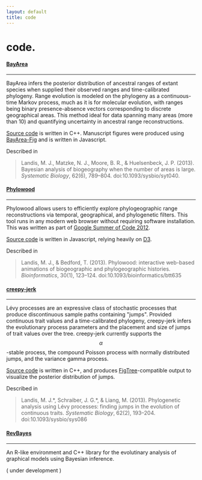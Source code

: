 ```yaml
---
layout: default
title: code
---
```

<h1>code.</h1>

#### [BayArea](http://code.google.com/p/bayarea/) ####
---


BayArea infers the posterior distribution of ancestral ranges of extant species when supplied their observed ranges and time-calibrated phylogeny. Range evolution is modeled on the phylogeny as a continuous-time Markov process, much as it is for molecular evolution, with ranges being binary presence-absence vectors corresponding to discrete geographical areas. This method ideal for data spanning many areas (more than 10) and quantifying uncertainty in ancestral range reconstructions.

[Source code](http://code.google.com/p/bayarea/) is written in C++. Manuscript figures were produced using [BayArea-Fig](http://mlandis.github.io/bayarea-fig/) and is written in Javascript.

Described in

> Landis, M. J., Matzke, N. J., Moore, B. R., & Huelsenbeck, J. P. (2013). Bayesian analysis of biogeography when the number of areas is large. *Systematic Biology*, 62(6), 789–804. doi:10.1093/sysbio/syt040.

#### [Phylowood](http://mlandis.github.io/phylowood/) ####
---

Phylowood allows users to efficiently explore phylogeographic range reconstructions via temporal, geographical, and phylogenetic filters. This tool runs in any modern web browser without requiring software installation. This was written as part of [Google Summer of Code 2012](http://informatics.nescent.org/wiki/Phyloinformatics_Summer_of_Code_2012#Phylowood.js:_Browser-based_Interactive_Animations_of_Ancestral_Dispersal_and_Diversity_Patterns).

[Source code](http://mlandis.github.io/phylowood) is written in Javascript, relying heavily on [D3](http://d3js.org/).

Described in 

> Landis, M. J., & Bedford, T. (2013). Phylowood: interactive web-based animations of biogeographic and phylogeographic histories. *Bioinformatics*, 30(1), 123–124. doi:10.1093/bioinformatics/btt635

#### [creepy-jerk](http://github.com/mlandis/creepy-jerk/) ####
---

Lévy processes are an expressive class of stochastic processes that produce discontinuous sample paths containing "jumps". Provided continuous trait values and a time-calibrated phylogeny, creepy-jerk infers the evolutionary process parameters and the placement and size of jumps of trait values over the tree. creepy-jerk currently supports the $$\alpha$$-stable process, the compound Poisson process with normally distributed jumps, and the variance gamma process.

[Source code](http://github.com/mlandis/creepy-jerk) is written in C++, and produces [FigTree](http://tree.bio.ed.ac.uk/software/figtree/)-compatible output to visualize the posterior distribution of jumps.

Described in

> Landis, M. J.\*, Schraiber, J. G.\*, & Liang, M. (2013). Phylogenetic analysis using Lévy processes: finding jumps in the evolution of continuous traits. *Systematic Biology*, 62(2), 193–204. doi:10.1093/sysbio/sys086

#### [RevBayes](http://sourceforge.net/projects/revbayes/) ####
---

An R-like environment and C++ library for the evolutinary analysis of graphical models using Bayesian inference.

( under development )
